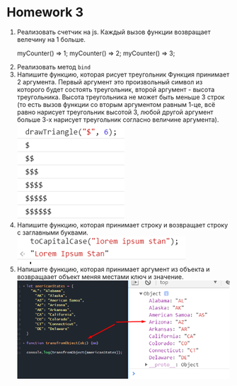 <h1>
    Homework 3
</h1>

<ol>
<li>
Реализовать счетчик на js.
Каждый вызов функции возвращает велечину на 1 больше.

myCounter() => 1;
myCounter() => 2;
myCounter() => 3;
</li>
<li>
Реализовать метод <code>bind</code>
</li>
<li>
Напишите функцию, которая рисует треугольник
Функция принимает 2 аргумента.
Первый аргумент это произвольный символ из которого будет состоять треугольник,
второй аргумент - высота треугольника.
Высота треугольника не может быть меньше 3 строк (то есть вызов функции со вторым аргументом равным 1-це, всё равно нарисует треугольник высотой 3, любой другой аргумент больше 3-х нарисует треугольник согласно величине аргумента).

<br/>

<img src="1.png">
</li>
<li>
Напишите функцию, которая принимает строку и возвращает строку с заглавными буквами.

<br/>


<img src="2.png">
</li>
<li>
Напишите функцию, которая принимает аргумент из объекта и возвращаaет объект меняя местами ключ и значение.

<br/>

<img src="3.png">
</li>
</ol>
